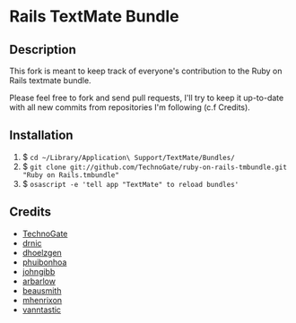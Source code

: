 # Rails TextMate Bundle

## Description

This fork is meant to keep track of everyone's contribution to the Ruby on Rails
textmate bundle.

Please feel free to fork and send pull requests, I'll try to keep
it up-to-date with all new commits from repositories I'm following (c.f Credits).
 
## Installation

1. $ `cd ~/Library/Application\ Support/TextMate/Bundles/`
2. $ `git clone git://github.com/TechnoGate/ruby-on-rails-tmbundle.git "Ruby on Rails.tmbundle"`
3. $ `osascript -e 'tell app "TextMate" to reload bundles'`

## Credits

* [TechnoGate](https://github.com/TechnoGate/ruby-on-rails-tmbundle)
* [drnic](https://github.com/drnic/ruby-on-rails-tmbundle)
* [dhoelzgen](https://github.com/dhoelzgen/ruby-on-rails-tmbundle)
* [phuibonhoa](https://github.com/phuibonhoa/ruby-on-rails-tmbundle)
* [johngibb](https://github.com/johngibb/ruby-on-rails-tmbundle)
* [arbarlow](https://github.com/arbarlow/ruby-on-rails-tmbundle)
* [beausmith](https://github.com/beausmith/ruby-on-rails-tmbundle)
* [mhenrixon](https://github.com/mhenrixon/ruby-on-rails-tmbundle)
* [vanntastic](https://github.com/vanntastic/ruby-on-rails-tmbundle)
